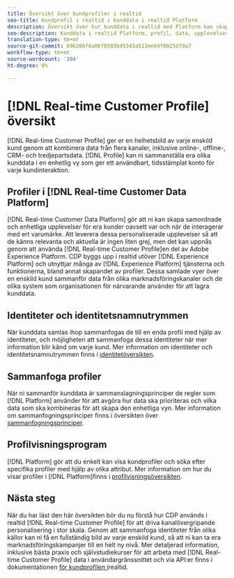 ```yaml
---
title: Översikt över kundprofiler i realtid
seo-title: Kundprofil i realtid i kunddata i realtid Platform
description: Översikt över hur kunddata i realtid med Platform kan skapa samordnade, enhetliga och relevanta upplevelser för era kunder med hjälp av kundprofiler i realtid.
seo-description: Kunddata i realtid Platform, profil, data, upplevelser, kanaler
translation-type: tm+mt
source-git-commit: b96286f6a06f0583b45343a513ee64f0025d79a7
workflow-type: tm+mt
source-wordcount: '394'
ht-degree: 0%

---
```



# [!DNL Real-time Customer Profile] översikt

[!DNL Real-time Customer Profile] ger er en helhetsbild av varje enskild kund genom att kombinera data från flera kanaler, inklusive online-, offline-, CRM- och tredjepartsdata. [!DNL Profile] kan ni sammanställa era olika kunddata i en enhetlig vy som ger ett användbart, tidsstämplat konto för varje kundinteraktion.

## Profiler i [!DNL Real-time Customer Data Platform]

[!DNL Real-time Customer Data Platform] gör att ni kan skapa samordnade och enhetliga upplevelser för era kunder oavsett var och när de interagerar med ert varumärke. Att leverera dessa personaliserade upplevelser så att de känns relevanta och aktuella är ingen liten grej, men det kan uppnås genom att använda [!DNL Real-time Customer Profile]en del av Adobe Experience Platform. CDP byggs upp i realtid utöver [!DNL Experience Platform] och utnyttjar många av [!DNL Experience Platform] tjänsterna och funktionerna, bland annat skapandet av profiler. Dessa samlade vyer över en enskild kund sammanför data från olika marknadsföringskanaler och de olika system som organisationen för närvarande använder för att lagra kunddata.

## Identiteter och identitetsnamnutrymmen

När kunddata samlas ihop sammanfogas de till en enda profil med hjälp av identiteter, och möjligheten att sammanfoga dessa identiteter när mer information blir känd om varje kund. Mer information om identiteter och identitetsnamnutrymmen finns i [identitetöversikten](/help/rtcdp/profile/identities-overview.md).

## Sammanfoga profiler

När ni sammanför kunddata är sammanslagningsprinciper de regler som [!DNL Platform] använder för att avgöra hur data ska prioriteras och vilka data som ska kombineras för att skapa den enhetliga vyn. Mer information om sammanfogningsprinciper finns i översikten över [sammanfogningsprinciper](/help/rtcdp/profile/merge-policies.md).

## Profilvisningsprogram

[!DNL Platform] gör att du enkelt kan visa kundprofiler och söka efter specifika profiler med hjälp av olika attribut. Mer information om hur du visar profiler i [!DNL Platform]finns i [profilvisningsöversikten](/help/rtcdp/profile/profile-viewer.md).

## Nästa steg

När du har läst den här översikten bör du nu förstå hur CDP används i realtid [!DNL Real-time Customer Profile] för att driva kanalövergripande personalisering i stor skala. Genom att sammanfoga identiteter från olika källor kan ni få en fullständig bild av varje enskild kund, så att ni kan ta era marknadsföringskampanjer till en helt ny nivå. Mer detaljerad information, inklusive bästa praxis och självstudiekurser för att arbeta med [!DNL Real-time Customer Profile] data i användargränssnittet och via API:er finns i dokumentationen [för kundprofilen i](../../profile/home.md)realtid.